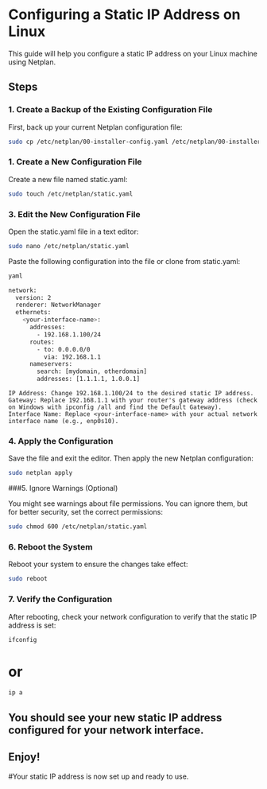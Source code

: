# Configuring a Static IP Address on Linux

This guide will help you configure a static IP address on your Linux machine using Netplan.

## Steps

### 1. Create a Backup of the Existing Configuration File
First, back up your current Netplan configuration file:

```bash
sudo cp /etc/netplan/00-installer-config.yaml /etc/netplan/00-installer-config.yaml.bck
```

### 1. Create a New Configuration File

 Create a new file named static.yaml:


```bash
sudo touch /etc/netplan/static.yaml
```

### 3. Edit the New Configuration File

Open the static.yaml file in a text editor:

```bash
sudo nano /etc/netplan/static.yaml
```
Paste the following configuration into the file or clone from static.yaml:
```bash
yaml

network:
  version: 2
  renderer: NetworkManager
  ethernets:
    <your-interface-name>:
      addresses:
        - 192.168.1.100/24
      routes:
        - to: 0.0.0.0/0
          via: 192.168.1.1
      nameservers:
        search: [mydomain, otherdomain]
        addresses: [1.1.1.1, 1.0.0.1]
```
    IP Address: Change 192.168.1.100/24 to the desired static IP address.
    Gateway: Replace 192.168.1.1 with your router's gateway address (check on Windows with ipconfig /all and find the Default Gateway).
    Interface Name: Replace <your-interface-name> with your actual network interface name (e.g., enp0s10).

### 4. Apply the Configuration

Save the file and exit the editor. Then apply the new Netplan configuration:

```bash
sudo netplan apply
```
###5. Ignore Warnings (Optional)

You might see warnings about file permissions. You can ignore them, but for better security, set the correct permissions:

```bash
sudo chmod 600 /etc/netplan/static.yaml
```
### 6. Reboot the System

Reboot your system to ensure the changes take effect:

```bash
sudo reboot
```
### 7. Verify the Configuration

After rebooting, check your network configuration to verify that the static IP address is set:

```bash
ifconfig
```
# or
```bash
ip a
```

## You should see your new static IP address configured for your network interface.
## Enjoy!

#Your static IP address is now set up and ready to use.
